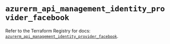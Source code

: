 # `azurerm_api_management_identity_provider_facebook`

Refer to the Terraform Registry for docs: [`azurerm_api_management_identity_provider_facebook`](https://registry.terraform.io/providers/hashicorp/azurerm/3.102.0/docs/resources/api_management_identity_provider_facebook).
